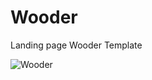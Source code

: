 # Wooder


Landing page Wooder Template

![Wooder](https://user-images.githubusercontent.com/64429138/129480081-6cc876fd-7f62-4c0e-9b40-58e57939e1a7.jpg)
